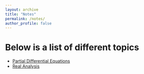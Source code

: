 ```yaml
---
layout: archive
title: "Notes"
permalink: /notes/
author_profile: false
---
```





Below is a list of different topics
===

- [Partial Differential Equations](https://Nasser-Mohammed/_pages/_notes/pdes/nav.md)
- [Real Analysis](https://Nasser-Mohammed/_pages/_notes/real_analysis/nav.md)



